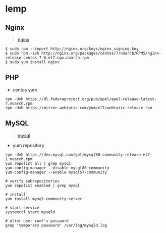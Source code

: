 # lemp

## Nginx

> [nginx](http://nginx.org/en/linux_packages.html#stable)

```
$ sudo rpm --import http://nginx.org/keys/nginx_signing.key
$ sudo rpm -ivh http://nginx.org/packages/centos/7/noarch/RPMS/nginx-release-centos-7-0.el7.ngx.noarch.rpm
$ sudo yum install nginx 
```

## PHP

* centos yum
```
rpm -Uvh https://dl.fedoraproject.org/pub/epel/epel-release-latest-7.noarch.rpm
rpm -Uvh https://mirror.webtatic.com/yum/el7/webtatic-release.rpm
```

## MySQL

> [mysql](https://dev.mysql.com/doc/mysql-yum-repo-quick-guide/en/)

* yum repository
```
rpm -Uvh https://dev.mysql.com/get/mysql80-community-release-el7-1.noarch.rpm
yum repolist all | grep mysql
yum-config-manager --disable mysql80-community
yum-config-manager --enable mysql57-community

# verify subrepositories
yum repolist enabled | grep mysql

# install 
yum install mysql-community-server

# start service 
systemctl start mysqld

# alter user root's password
grep 'temporary password' /var/log/mysqld.log
```
